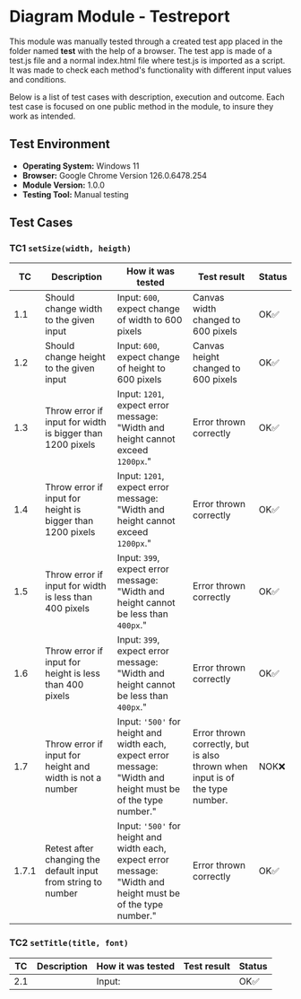 # Diagram Module - Testreport
This module was manually tested through a created test app placed in the folder named **test** with the help of a browser. The test app is made of a test.js file and a normal index.html file where test.js is imported as a script. It was made to check each method's functionality with different input values and conditions.  

Below is a list of test cases with description, execution and outcome. Each test case is focused on one public method in the module, to insure they work as intended.

## Test Environment
- **Operating System:** Windows 11
- **Browser:** Google Chrome Version 126.0.6478.254
- **Module Version:** 1.0.0
- **Testing Tool:** Manual testing

## Test Cases
### **TC1** `setSize(width, heigth)`
| **TC** | **Description** | **How it was tested** | **Test result** | **Status** |
|--------|-----------------|-----------------------|-----------------|------------|
| 1.1 | Should change width to the given input | Input: `600`, expect change of width to 600 pixels | Canvas width changed to 600 pixels | OK✅ | 
| 1.2 | Should change height to the given input | Input: `600`, expect change of height to 600 pixels | Canvas height changed to 600 pixels | OK✅|
| 1.3 | Throw error if input for width is bigger than 1200 pixels | Input: `1201`, expect error message: "Width and height cannot exceed `1200px`." | Error thrown correctly | OK✅|
| 1.4 | Throw error if input for height is bigger than 1200 pixels | Input: `1201`, expect error message: "Width and height cannot exceed `1200px`." | Error thrown correctly | OK✅|
| 1.5 | Throw error if input for width is less than 400 pixels | Input: `399`, expect error message: "Width and height cannot be less than `400px`." | Error thrown correctly | OK✅|
| 1.6 | Throw error if input for height is less than 400 pixels | Input: `399`, expect error message: "Width and height cannot be less than `400px`." | Error thrown correctly | OK✅|
| 1.7 | Throw error if input for height and width is not a number | Input: `'500'` for height and width each, expect error message: "Width and height must be of the type number." | Error thrown correctly, but is also thrown when input is of the type number. | NOK❌ |
| 1.7.1 | Retest after changing the default input from string to number | Input: `'500'` for height and width each, expect error message: "Width and height must be of the type number." | Error thrown correctly | OK✅|

### **TC2** `setTitle(title, font)`
| **TC** | **Description** | **How it was tested** | **Test result** | **Status** |
|--------|-----------------|-----------------------|-----------------|------------|
| 2.1 |  | Input:  |  | OK✅ | 

